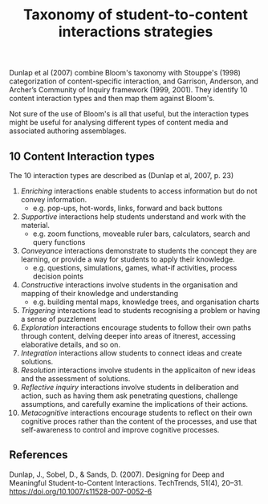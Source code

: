 ﻿---
backlinks:
- title: Design
  url: /sense/Design/design.html
title: Taxonomy of student-to-content interactions strategies
---
Dunlap et al (2007) combine Bloom's taxonomy with Stouppe's (1998) categorization of content-specific interaction, and Garrison, Anderson, and Archer’s Community of Inquiry framework (1999, 2001). They identify 10 content interaction types and then map them against Bloom's.  

Not sure of the use of Bloom's is all that useful, but the interaction types might be useful for analysing different types of content media and associated authoring assemblages. 

## 10 Content Interaction types 

The 10 interaction types are described as (Dunlap et al, 2007, p. 23)

1. *Enriching* interactions enable students to access information but do not convey information.
   - e.g. pop-ups, hot-words, links, forward and back buttons 
2. *Supportive* interactions help students understand and work with the material.
   - e.g. zoom functions, moveable ruler bars, calculators, search and query functions 
3. *Conveyance* interactions demonstrate to students the concept they are learning, or provide a way for students to apply their knowledge.
   - e.g. questions, simulations, games, what-if activities, process decision points 
4. *Constructive* interactions involve students in the organisation and mapping of their knowledge and understanding
   - e.g. building mental maps, knowledge trees, and organisation charts 
5. *Triggering* interactions lead to students recognising a problem or having a sense of puzzlement
6. *Exploration* interactions encourage students to follow their own paths through content, delving deeper into areas of itnerest, accessing elaborative details, and so on. 
7. *Integration* interactions allow students to connect ideas and create solutions.
8. *Resolution* interactions involve students in the applicaiton of new ideas and the assessment of solutions.
9. *Reflective inquiry* interactions involve students in deliberation and action, such as having them ask penetrating questions, challenge assumptions, and carefully examine the implications of their actions.
10. *Metacognitive* interactions encourage students to reflect on their own cognitive proces rather than the content of the processes, and use that self-awareness to control and improve cognitive processes.

## References

Dunlap, J., Sobel, D., & Sands, D. (2007). Designing for Deep and Meaningful Student-to-Content Interactions. TechTrends, 51(4), 20–31. https://doi.org/10.1007/s11528-007-0052-6